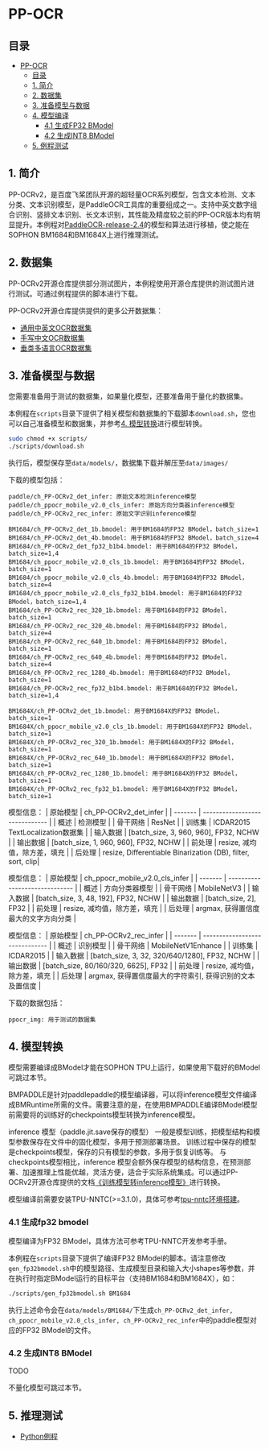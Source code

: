 # PP-OCR

## 目录
* [PP-OCR](#PP-OCR)
  * [目录](#目录)
  * [1. 简介](#1-简介)
  * [2. 数据集](#2-数据集)
  * [3. 准备模型与数据](#3-准备模型与数据)
  * [4. 模型编译](#4-模型编译)
    * [4.1 生成FP32 BModel](#41-生成fp32-bmodel)
    * [4.2 生成INT8 BModel](#42-生成int8-bmodel)
  * [5. 例程测试](#5-例程测试)
    
## 1. 简介

PP-OCRv2，是百度飞桨团队开源的超轻量OCR系列模型，包含文本检测、文本分类、文本识别模型，是PaddleOCR工具库的重要组成之一。支持中英文数字组合识别、竖排文本识别、长文本识别，其性能及精度较之前的PP-OCR版本均有明显提升。本例程对[PaddleOCR-release-2.4](https://github.com/PaddlePaddle/PaddleOCR/tree/release/2.4)的模型和算法进行移植，使之能在SOPHON BM1684和BM1684X上进行推理测试。

## 2. 数据集

PP-OCRv2开源仓库提供部分测试图片，本例程使用开源仓库提供的测试图片进行测试。可通过例程提供的脚本进行下载。

PP-OCRv2开源仓库提供提供的更多公开数据集：
- [通用中英文OCR数据集](https://github.com/PaddlePaddle/PaddleOCR/blob/release/2.4/doc/doc_ch/datasets.md)
- [手写中文OCR数据集](https://github.com/PaddlePaddle/PaddleOCR/blob/release/2.4/doc/doc_ch/handwritten_datasets.md)
- [垂类多语言OCR数据集](https://github.com/PaddlePaddle/PaddleOCR/blob/release/2.4/doc/doc_ch/vertical_and_multilingual_datasets.md)

## 3. 准备模型与数据
您需要准备用于测试的数据集，如果量化模型，还要准备用于量化的数据集。

本例程在`scripts`目录下提供了相关模型和数据集的下载脚本`download.sh`，您也可以自己准备模型和数据集，并参考[4. 模型转换](#4-模型转换)进行模型转换。
```bash
sudo chmod +x scripts/
./scripts/download.sh
```
执行后，模型保存至`data/models/`，数据集下载并解压至`data/images/`

下载的模型包括：
```
paddle/ch_PP-OCRv2_det_infer: 原始文本检测inference模型
paddle/ch_ppocr_mobile_v2.0_cls_infer: 原始方向分类器inference模型
paddle/ch_PP-OCRv2_rec_infer: 原始文字识别inference模型

BM1684/ch_PP-OCRv2_det_1b.bmodel: 用于BM1684的FP32 BModel，batch_size=1
BM1684/ch_PP-OCRv2_det_4b.bmodel: 用于BM1684的FP32 BModel，batch_size=4
BM1684/ch_PP-OCRv2_det_fp32_b1b4.bmodel: 用于BM1684的FP32 BModel，batch_size=1,4
BM1684/ch_ppocr_mobile_v2.0_cls_1b.bmodel: 用于BM1684的FP32 BModel，batch_size=1
BM1684/ch_ppocr_mobile_v2.0_cls_4b.bmodel: 用于BM1684的FP32 BModel，batch_size=4
BM1684/ch_ppocr_mobile_v2.0_cls_fp32_b1b4.bmodel: 用于BM1684的FP32 BModel，batch_size=1,4
BM1684/ch_PP-OCRv2_rec_320_1b.bmodel: 用于BM1684的FP32 BModel，batch_size=1
BM1684/ch_PP-OCRv2_rec_320_4b.bmodel: 用于BM1684的FP32 BModel，batch_size=4
BM1684/ch_PP-OCRv2_rec_640_1b.bmodel: 用于BM1684的FP32 BModel，batch_size=1
BM1684/ch_PP-OCRv2_rec_640_4b.bmodel: 用于BM1684的FP32 BModel，batch_size=4
BM1684/ch_PP-OCRv2_rec_1280_4b.bmodel: 用于BM1684的FP32 BModel，batch_size=1
BM1684/ch_PP-OCRv2_rec_fp32_b1b4.bmodel: 用于BM1684的FP32 BModel，batch_size=1,4

BM1684X/ch_PP-OCRv2_det_1b.bmodel: 用于BM1684X的FP32 BModel，batch_size=1
BM1684X/ch_ppocr_mobile_v2.0_cls_1b.bmodel: 用于BM1684X的FP32 BModel，batch_size=1
BM1684X/ch_PP-OCRv2_rec_320_1b.bmodel: 用于BM1684X的FP32 BModel，batch_size=1
BM1684X/ch_PP-OCRv2_rec_640_1b.bmodel: 用于BM1684X的FP32 BModel，batch_size=1
BM1684X/ch_PP-OCRv2_rec_1280_1b.bmodel: 用于BM1684X的FP32 BModel，batch_size=1
BM1684X/ch_PP-OCRv2_rec_fp32_b1.bmodel: 用于BM1684X的FP32 BModel，batch_size=1
```

模型信息：
| 原始模型 | ch_PP-OCRv2_det_infer | 
| ------- | ------------------------------  |
| 概述     | 检测模型 | 
| 骨干网络 | ResNet | 
| 训练集   | ICDAR2015 TextLocalization数据集 | 
| 输入数据 | [batch_size, 3, 960, 960], FP32, NCHW |
| 输出数据 | [batch_size, 1, 960, 960], FP32, NCHW |
| 前处理   | resize, 减均值，除方差，填充 |
| 后处理   | resize, Differentiable Binarization (DB), filter, sort, clip|

模型信息：
| 原始模型 | ch_ppocr_mobile_v2.0_cls_infer | 
| ------- | ------------------------------  |
| 概述     | 方向分类器模型 | 
| 骨干网络 | MobileNetV3 | 
| 输入数据 | [batch_size, 3, 48, 192], FP32, NCHW |
| 输出数据 | [batch_size, 2], FP32 |
| 前处理   | resize, 减均值，除方差，填充 |
| 后处理   | argmax, 获得置信度最大的文字方向分类 |

模型信息：
| 原始模型 | ch_PP-OCRv2_rec_infer | 
| ------- | ------------------------------  |
| 概述     | 识别模型 | 
| 骨干网络 | MobileNetV1Enhance  | 
| 训练集   | ICDAR2015 | 
| 输入数据 | [batch_size, 3, 32, 320/640/1280], FP32, NCHW |
| 输出数据 | [batch_size, 80/160/320, 6625], FP32 |
| 前处理   | resize, 减均值，除方差，填充 |
| 后处理   | argmax, 获得置信度最大的字符索引, 获得识别的文本及置信度 |



下载的数据包括：
```
ppocr_img: 用于测试的数据集
```

## 4. 模型转换
模型需要编译成BModel才能在SOPHON TPU上运行，如果使用下载好的BModel可跳过本节。

BMPADDLE是针对paddlepaddle的模型编译器，可以将inference模型文件编译成BMRuntime所需的文件。需要注意的是，在使用BMPADDLE编译BModel模型前需要将的训练好的checkpoints模型转换为inference模型。

inference 模型（paddle.jit.save保存的模型） 一般是模型训练，把模型结构和模型参数保存在文件中的固化模型，多用于预测部署场景。 训练过程中保存的模型是checkpoints模型，保存的只有模型的参数，多用于恢复训练等。 与checkpoints模型相比，inference 模型会额外保存模型的结构信息，在预测部署、加速推理上性能优越，灵活方便，适合于实际系统集成。可以通过PP-OCRv2开源仓库提供的文档[《训练模型转inference模型》](https://github.com/PaddlePaddle/PaddleOCR/blob/release/2.4/doc/doc_ch/inference.md)进行转换。

模型编译前需要安装TPU-NNTC(>=3.1.0)，具体可参考[tpu-nntc环境搭建](../docs/Environment_Install_Guide.md#1-tpu-nntc环境搭建)。

### 4.1 生成fp32 bmodel
模型编译为FP32 BModel，具体方法可参考TPU-NNTC开发参考手册。

本例程在`scripts`目录下提供了编译FP32 BModel的脚本。请注意修改`gen_fp32bmodel.sh`中的模型路径、生成模型目录和输入大小shapes等参数，并在执行时指定BModel运行的目标平台（支持BM1684和BM1684X），如：

```bash
./scripts/gen_fp32bmodel.sh BM1684
```
执行上述命令会在`data/models/BM1684/`下生成`ch_PP-OCRv2_det_infer, ch_ppocr_mobile_v2.0_cls_infer, ch_PP-OCRv2_rec_infer`中的paddle模型对应的FP32 BModel的文件。

### 4.2 生成INT8 BModel
TODO 

不量化模型可跳过本节。

## 5. 推理测试
* [Python例程](python/README.md)
